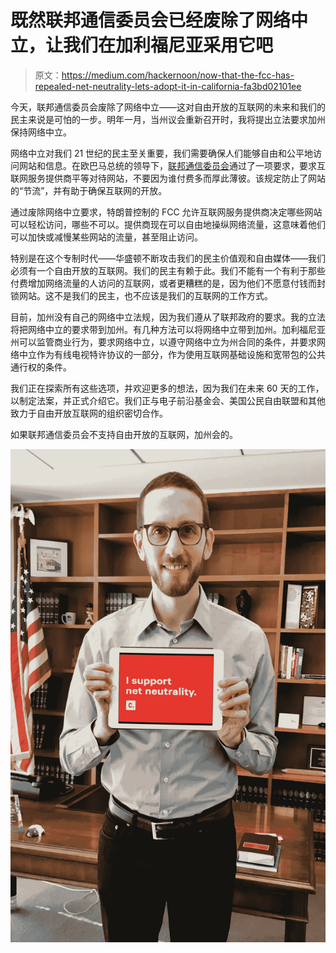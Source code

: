 # 既然联邦通信委员会已经废除了网络中立，让我们在加利福尼亚采用它吧

> 原文：<https://medium.com/hackernoon/now-that-the-fcc-has-repealed-net-neutrality-lets-adopt-it-in-california-fa3bd02101ee>

今天，联邦通信委员会废除了网络中立——这对自由开放的互联网的未来和我们的民主来说是可怕的一步。明年一月，当州议会重新召开时，我将提出立法要求加州保持网络中立。

网络中立对我们 21 世纪的民主至关重要，我们需要确保人们能够自由和公平地访问网站和信息。在欧巴马总统的领导下，[联邦通信委员会](https://hackernoon.com/tagged/fcc)通过了一项要求，要求互联网服务提供商平等对待网站，不要因为谁付费多而厚此薄彼。该规定防止了网站的“节流”，并有助于确保互联网的开放。

通过废除网络中立要求，特朗普控制的 FCC 允许互联网服务提供商决定哪些网站可以轻松访问，哪些不可以。提供商现在可以自由地操纵网络流量，这意味着他们可以加快或减慢某些网站的流量，甚至阻止访问。

特别是在这个专制时代——华盛顿不断攻击我们的民主价值观和自由媒体——我们必须有一个自由开放的互联网。我们的民主有赖于此。我们不能有一个有利于那些付费增加网络流量的人访问的互联网，或者更糟糕的是，因为他们不愿意付钱而封锁网站。这不是我们的民主，也不应该是我们的互联网的工作方式。

目前，加州没有自己的网络中立法规，因为我们遵从了联邦政府的要求。我的立法将把网络中立的要求带到加州。有几种方法可以将网络中立带到加州。加利福尼亚州可以监管商业行为，要求网络中立，以遵守网络中立为州合同的条件，并要求网络中立作为有线电视特许协议的一部分，作为使用互联网基础设施和宽带包的公共通行权的条件。

我们正在探索所有这些选项，并欢迎更多的想法，因为我们在未来 60 天的工作，以制定法案，并正式介绍它。我们正与电子前沿基金会、美国公民自由联盟和其他致力于自由开放互联网的组织密切合作。

如果联邦通信委员会不支持自由开放的互联网，加州会的。

![](img/9d69151fe58affaa5f6e0b524bad8b6a.png)
